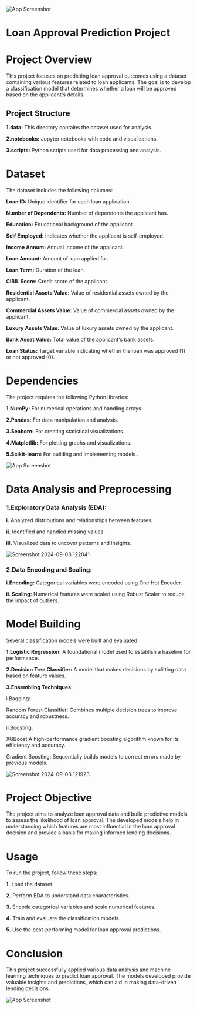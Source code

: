 


![App Screenshot](https://encrypted-tbn0.gstatic.com/images?q=tbn:ANd9GcRR173NqfJNQPsXfSiz-fkvLH2Pg0jtGnTQ6g&usqp=CAU)


# Loan Approval Prediction Project
# Project Overview
This project focuses on predicting loan approval outcomes using a dataset containing various features related to loan applicants. The goal is to develop a classification model that determines whether a loan will be approved based on the applicant's details.



## Project Structure
 __1.data:__ This directory contains the dataset used for analysis.

 __2.notebooks:__ Jupyter notebooks with code and visualizations.

 __3.scripts:__ Python scripts used for data processing and analysis.



# Dataset
The dataset includes the following columns:

__Loan ID:__ Unique identifier for each loan application.

__Number of Dependents:__ Number of dependents the applicant has.

__Education:__ Educational background of the applicant.

__Self Employed:__ Indicates whether the applicant is self-employed.

__Income Annum:__ Annual income of the applicant.

__Loan Amount:__ Amount of loan applied for.

__Loan Term:__ Duration of the loan.

__CIBIL Score:__ Credit score of the applicant.

__Residential Assets Value:__ Value of residential assets owned by the applicant.

__Commercial Assets Value:__ Value of commercial assets owned by the applicant.

__Luxury Assets Value:__ Value of luxury assets owned by the applicant.

__Bank Asset Value:__ Total value of the applicant's bank assets.

__Loan Status:__ Target variable indicating whether the loan was approved (1) or not approved (0).




# Dependencies

The project requires the following Python libraries:

__1.NumPy:__ For numerical operations and handling    arrays.

__2.Pandas:__ For data manipulation and analysis.

__3.Seaborn:__ For creating statistical visualizations.

__4.Matplotlib:__ For plotting graphs and visualizations.

__5.Scikit-learn:__ For building and implementing models .


![App Screenshot](https://encrypted-tbn0.gstatic.com/images?q=tbn:ANd9GcTBw_zADGf8kWZBM_OCDNBoQL4Bshx6ltVmjcE-YZjMCaAeODllAAPg-jw&s=10)
# Data Analysis and Preprocessing
### 1.Exploratory Data Analysis (EDA):
__i.__ Analyzed distributions and relationships between features.

__ii.__ Identified and handled missing values.

__iii.__ Visualized data to uncover patterns and insights.



![Screenshot 2024-09-03 122041](https://github.com/user-attachments/assets/00f05ef8-4343-48d8-8653-3deaf9fdd34f)

### 2.Data Encoding and Scaling:

__i.Encoding:__ Categorical variables were encoded using One Hot Encoder.

__ii. Scaling:__ Numerical features were scaled using Robust Scaler to reduce the impact of outliers.
# Model Building
Several classification models were built and evaluated:

__1.Logistic Regression:__ A foundational model used to establish a baseline for performance.

__2.Decision Tree Classifier:__ A model that makes decisions by splitting data based on feature values.

__3.Ensembling Techniques:__

i.Bagging:

Random Forest Classifier: Combines multiple decision trees to improve accuracy and robustness.

ii.Boosting:

XGBoost:A high-performance gradient boosting algorithm known for its efficiency and accuracy.

Gradient Boosting: Sequentially builds models to correct errors made by previous models.

![Screenshot 2024-09-03 121923](https://github.com/user-attachments/assets/17f65312-44dd-4d7d-a108-fd867ea66119)


# Project Objective
The project aims to analyze loan approval data and build predictive models to assess the likelihood of loan approval. The developed models help in understanding which features are most influential in the loan approval decision and provide a basis for making informed lending decisions.

# Usage
To run the project, follow these steps:

__1.__ Load the dataset.

__2.__ Perform EDA to understand data characteristics.

__3.__ Encode categorical variables and scale numerical features.

__4.__ Train and evaluate the classification models.

__5.__ Use the best-performing model for loan approval predictions.


# Conclusion
This project successfully applied various data analysis and machine learning techniques to predict loan approval. The models developed provide valuable insights and predictions, which can aid in making data-driven lending decisions.

![App Screenshot](https://encrypted-tbn0.gstatic.com/images?q=tbn:ANd9GcR8EBq4GseZZD1ZMPL0JABI5FQv3LL14tIYyiDWiQ9-dPmRN4Jl5dIRVRWy&s=10)
